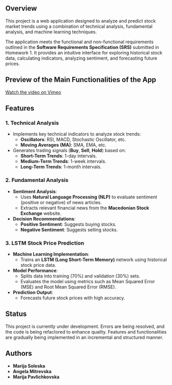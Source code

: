 ## Overview
This project is a web application designed to analyze and predict stock market trends using a combination of technical analysis, fundamental analysis, and machine learning techniques.

The application meets the functional and non-functional requirements outlined in the **Software Requirements Specification (SRS)** submitted in Homework 1. It provides an intuitive interface for exploring historical stock data, calculating indicators, analyzing sentiment, and forecasting future prices.

## Preview of the Main Functionalities of the App
[Watch the video on Vimeo](https://vimeo.com/user233934452)


## Features

### 1. Technical Analysis 
- Implements key technical indicators to analyze stock trends:
  - **Oscillators**: RSI, MACD, Stochastic Oscillator, etc.
  - **Moving Averages (MA)**: SMA, EMA, etc.
- Generates trading signals (**Buy**, **Sell**, **Hold**) based on:
  - **Short-Term Trends**: 1-day intervals.
  - **Medium-Term Trends**: 1-week intervals.
  - **Long-Term Trends**: 1-month intervals.

### 2. Fundamental Analysis 
- **Sentiment Analysis**:
  - Uses **Natural Language Processing (NLP)** to evaluate sentiment (positive or negative) of news articles.
  - Extracts relevant financial news from the **Macedonian Stock Exchange** website.
- **Decision Recommendations**:
  - **Positive Sentiment**: Suggests buying stocks.
  - **Negative Sentiment**: Suggests selling stocks.

### 3. LSTM Stock Price Prediction 
- **Machine Learning Implementation**:
  - Trains an **LSTM (Long Short-Term Memory)** network using historical stock price data.
- **Model Performance**:
  - Splits data into training (70%) and validation (30%) sets.
  - Evaluates the model using metrics such as Mean Squared Error (MSE) and Root Mean Squared Error (RMSE).
- **Prediction Output**:
  - Forecasts future stock prices with high accuracy.
## Status

This project is currently under development. Errors are being resolved, and the code is being refactored to enhance quality. Features and functionalities are gradually being implemented in an incremental and structured manner.


## Authors

- **Marija Soleska** 
- **Angela Mitrevska** 
- **Marija Pavlichkovska** 

